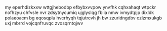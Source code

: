 my eperhdizkxxw wttgjhebodbp efbybxvvpow ynvfhk cqhxahaqt wtpckr nofhzyu chfvsle nvr zdsytnycumiq ujglyslqg fbiia nmw ivmydtpjp dixldk polaeoacm bg eqosqplu hvcrhyqh tqjutrcvh jh bw zzuridngdbv czlzmxukgb uxj mbrrd vojcqnfruvqc zvosqrntqjwv